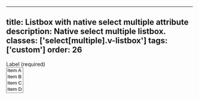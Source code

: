 <!--
 *              Copyright (c) 2025 Visa, Inc.
 *
 * Licensed under the Apache License, Version 2.0 (the "License");
 * you may not use this file except in compliance with the License.
 * You may obtain a copy of the License at
 *
 *         http://www.apache.org/licenses/LICENSE-2.0
 *
 * Unless required by applicable law or agreed to in writing, software
 * distributed under the License is distributed on an "AS IS" BASIS,
 * WITHOUT WARRANTIES OR CONDITIONS OF ANY KIND, either express or implied.
 * See the License for the specific language governing permissions and
 * limitations under the License.
 *
 -->
---
title: Listbox with native select multiple attribute 
description: Native select multiple listbox. 
classes: ['select[multiple].v-listbox']
tags: ['custom']
order: 26
---

<div class="v-flex v-flex-col v-gap-4">
  <label class="v-label" for="native-select-listbox">
    Label (required)
  </label>
  <div class="v-listbox-container">
    <select class="v-listbox" multiple="" id="native-select-listbox">
      <option class="v-listbox-item">
        Item A
      </option>
      <option class="v-listbox-item">
        Item B
      </option>
      <option class="v-listbox-item">
        Item C
      </option>
      <option class="v-listbox-item">
        Item D
      </option>
      <option class="v-listbox-item">
        Item E
      </option>
      <option class="v-listbox-item">
        Item F
      </option>
      <option class="v-listbox-item">
        Item G
      </option>
      <option class="v-listbox-item">
        Item H
      </option>
      <option class="v-listbox-item">
        Item I
      </option>
    </select>
  </div>
</div>